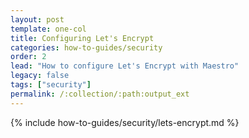 ```yaml
---
layout: post
template: one-col
title: Configuring Let's Encrypt
categories: how-to-guides/security
order: 2
lead: "How to configure Let's Encrypt with Maestro"
legacy: false
tags: ["security"]
permalink: /:collection/:path:output_ext
---
```

{% include how-to-guides/security/lets-encrypt.md %} 
